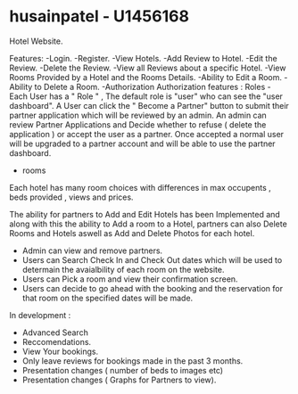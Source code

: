 # husainpatel - U1456168
Hotel Website.

Features:
-Login.
-Register.
-View Hotels.
-Add Review to Hotel.
-Edit the  Review.
-Delete the Review.
-View all Reviews about a specific Hotel.
-View Rooms Provided by a Hotel and the Rooms Details.
-Ability to Edit a Room.
-Ability to Delete a Room.
-Authorization
Authorization features : Roles - Each User has a " Role " , The default role is "user" who can see the "user dashboard".
A User can click the " Become a Partner" button to submit their partner application which will be reviewed by an admin.
An admin can review Partner Applications and Decide whether to refuse ( delete the application ) or accept the user as a partner.
Once accepted a normal user will be upgraded to a partner account and will be able to use the partner dashboard.

- rooms

Each hotel has many room choices with differences in max occupents , beds provided , views and prices.

The ability for partners to  Add and  Edit Hotels has been Implemented and along with this the ability to Add a room to a Hotel,
partners can also Delete Rooms and Hotels aswell as Add and Delete Photos for each hotel.

- Admin can view and remove partners.
- Users can Search Check In and Check Out dates which will be used to determain the avaialbility of each room on the website.
- Users can Pick a room and view their confirmation screen.
- Users can decide to go ahead with the booking and the reservation for that room on the specified dates will be made.

In development : 
- Advanced Search
- Reccomendations.
- View Your bookings.
- Only leave reviews for bookings made in the past 3 months.
- Presentation changes ( number of beds to images etc)
- Presentation changes ( Graphs for Partners to view).
